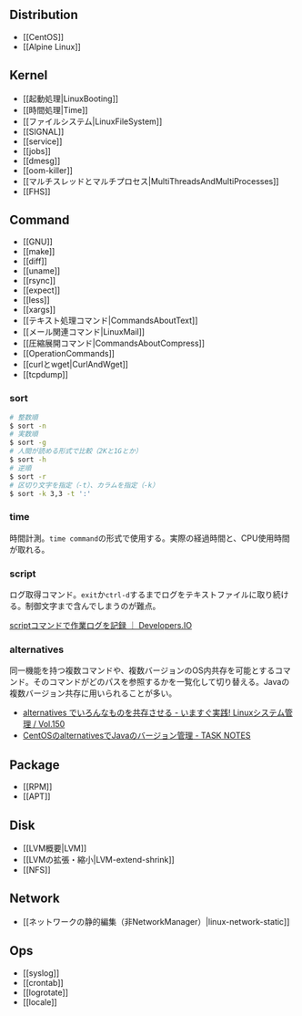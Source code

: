 ## Distribution

* [[CentOS]]
* [[Alpine Linux]]

## Kernel

* [[起動処理|LinuxBooting]]
* [[時間処理|Time]]
* [[ファイルシステム|LinuxFileSystem]]
* [[SIGNAL]]
* [[service]]
* [[jobs]]
* [[dmesg]]
* [[oom-killer]]
* [[マルチスレッドとマルチプロセス|MultiThreadsAndMultiProcesses]]
* [[FHS]]

## Command

* [[GNU]]
* [[make]]
* [[diff]]
* [[uname]]
* [[rsync]]
* [[expect]]
* [[less]]
* [[xargs]]
* [[テキスト処理コマンド|CommandsAboutText]]
* [[メール関連コマンド|LinuxMail]]
* [[圧縮展開コマンド|CommandsAboutCompress]]
* [[OperationCommands]]
* [[curlとwget|CurlAndWget]]
* [[tcpdump]]

### sort

```bash
# 整数順
$ sort -n
# 実数順
$ sort -g
# 人間が読める形式で比較（2Kと1Gとか）
$ sort -h
# 逆順
$ sort -r
# 区切り文字を指定（-t）、カラムを指定（-k）
$ sort -k 3,3 -t ':'
```

### time

時間計測。`time command`の形式で使用する。実際の経過時間と、CPU使用時間が取れる。

### script

ログ取得コマンド。`exit`か`ctrl-d`するまでログをテキストファイルに取り続ける。制御文字まで含んでしまうのが難点。

[scriptコマンドで作業ログを記録 ｜ Developers.IO](http://dev.classmethod.jp/server-side/os/scriptcommand/)

### alternatives

同一機能を持つ複数コマンドや、複数バージョンのOS内共存を可能とするコマンド。そのコマンドがどのパスを参照するかを一覧化して切り替える。Javaの複数バージョン共存に用いられることが多い。

* [alternatives でいろんなものを共存させる - いますぐ実践! Linuxシステム管理 / Vol.150](http://www.usupi.org/sysad/150.html)
* [CentOSのalternativesでJavaのバージョン管理 - TASK NOTES](http://www.task-notes.com/entry/20150530/1432954800)

## Package

* [[RPM]]
* [[APT]]

## Disk

* [[LVM概要|LVM]]
* [[LVMの拡張・縮小|LVM-extend-shrink]]
* [[NFS]]

## Network

* [[ネットワークの静的編集（非NetworkManager）|linux-network-static]]

## Ops

* [[syslog]]
* [[crontab]]
* [[logrotate]]
* [[locale]]
